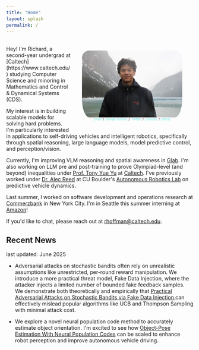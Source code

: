 ```yaml
---
title: "Home"
layout: splash
permalink: /
---
```


<style>
article.splash .page__content {
  font-size: 1.1rem;
  line-height: 1.6;
}

article.splash .page__content h1,
article.splash .page__content h2 {
  font-size: 1.2rem;
}
.social-links {
  float: right; 
  clear: right;
  padding: 0px 30px 30px 30px;
  max-width: 30%; 
  min-width: 270px; 
  width: 50%;
  text-align: center;
  font-size: 0.5rem;
}
.social-links a {
  text-decoration: none;
  color: #6eebebff;
  margin: 0 2px;
}
.social-links a:hover {
  text-decoration: underline;
}
</style>
<img src="website.JPG" alt="Richard Hoffmann" 
     style="float: right; padding: 30px 30px 0px 30px; max-width: 30%; min-width: 270px; width: 50%; height: auto; border-radius: 50px;" />

<div class="social-links">
<a href="mailto:rhoffman@caltech.edu">Email</a> / 
<!-- <a href="#">Resume</a> /  -->
<a href="https://scholar.google.com/citations?user=upWNj64AAAAJ&hl=en">Google Scholar</a> / 
<a href="#">Twitter</a> / 
<a href="https://www.linkedin.com/in/richard-hoffmann-27175a22a/">LinkedIn</a> / 
<a href="https://github.com/richardhoff88">Github</a>
</div>



<!-- ![Richard Hoffmann](website.JPG)
{:style="float: right; padding: 30px; max-width: 30%; min-width: 270px;"} -->

<br/>
Hey! I'm Richard, a second-year undergrad at [Caltech](https://www.caltech.edu/) studying Computer Science and minoring in Mathematics and Control & Dynamical Systems (CDS). 

My interest is in building scalable models for solving hard problems. I'm particularly interested in applications to self-driving vehicles and intelligent robotics, specifically through spatial reasoning, large language models, model predictive control, and perception/vision.

Currently, I'm improving VLM reasoning and spatial awareness in [Glab](https://gkioxari.github.io/). I'm also working on LLM pre and post-training to prove Olympiad-level (and beyond) inequalities under [Prof. Tony Yue Yu](https://tyy.caltech.edu/) at [Caltech](https://pma.caltech.edu/). I've previously worked under [Dr. Alec Reed](https://www.colorado.edu/cs/alec-reed) at CU Boulder's [Autonomous Robotics Lab](https://arpg.github.io/) on predictive vehicle dynamics.

Last summer, I worked on software development and operations research at [Commerzbank](https://www.commerzbank.de/group/) in New York City. I'm in Seattle this summer interning at [Amazon](https://aws.amazon.com/?nc2=h_lg)!

If you'd like to chat, please reach out at rhoffman@caltech.edu.

## Recent News
last updated: June 2025

- Adversarial attacks on stochastic bandits often rely on unrealistic assumptions like unrestricted, per-round reward manipulation. We introduce a more practical threat model, Fake Data Injection, where the attacker injects a limited number of bounded fake feedback samples. We demonstrate both theoretically and empirically that [Practical Adversarial Attacks on Stochastic Bandits via Fake Data Injection
](https://arxiv.org/abs/2505.21938) can effectively mislead popular algorithms like UCB and Thompson Sampling with minimal attack cost.

- We explore a novel neural population code method to accurately estimate object orientation. I'm excited to see how [Object-Pose Estimation With Neural Population Codes](https://arxiv.org/abs/2502.13403) can be scaled to enhance robot perception and improve autonomous vehicle driving. 